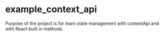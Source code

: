 # example_context_api
Purpose of the project is for learn state management with contextApi and with React built in methods.
